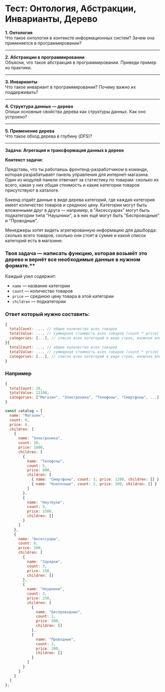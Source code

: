 
# Тест: Онтология, Абстракции, Инварианты, Дерево

**1. Онтология**  
Что такое онтология в контексте информационных систем? Зачем она применяется в программировании?

---

**2. Абстракции в программировании**  
Объясни, что такое абстракция в программировании. Приведи пример из практики.

---

**3. Инварианты**  
Что такое инвариант в программировании? Почему важно их поддерживать?

---

**4. Структура данных — дерево**  
Опиши основные свойства дерева как структуры данных. Как оно устроено?

---

**5. Применение дерева**  
Что такое обход дерева в глубину (DFS)?

---

**Задача: Агрегация и трансформация данных в дереве**

**Контекст задачи:**

Представь, что ты работаешь фронтенд-разработчиком в команде, которая разрабатывает панель управления для интернет-магазина. Один из модулей панели отвечает за статистику по товарам: сколько их всего, какая у них общая стоимость и какие категории товаров присутствуют в каталоге.

Бэкенд отдаёт данные в виде дерева категорий, где каждая категория имеет количество товаров и среднюю цену. Категории могут быть вложенными друг в друга — например, в "Аксессуарах" могут быть подкатегории типа "Наушники", а в них ещё могут быть "Беспроводные" и "Проводные".

Менеджеры хотят видеть агрегированную информацию для дашборда: сколько всего товаров, сколько они стоят в сумме и какой список категорий есть в магазине.

### Твоя задача — написать функцию, которая возьмёт это дерево и вернёт все необходимые данные в нужном формате.**
 Каждый узел содержит:  
- `name` — название категории  
- `count` — количество товаров  
- `price` — среднюю цену товара в этой категории  
- `children` — подкатегории

### Ответ который нужно составить:
```js
{
  totalCount: ..., // общее количество всех товаров
  totalValue: ..., // суммарная стоимость всех товаров (count * price)
  categories: [...], // список всех категорий в виде строк, включая вложенные
}{
  totalCount: ..., // общее количество всех товаров
  totalValue: ..., // суммарная стоимость всех товаров (count * price)
  categories: [...], // список всех категорий в виде строк, включая вложенные
}
```

### Например

```js
{
  totalCount: 26,
  totalValue: 22100,
  categories: ["Магазин", "Электроника", "Телефоны", "Смартфоны", ...]
}
```

```js
const catalog = {
  name: "Магазин",
  count: 0,
  price: 0,
  children: [
    {
      name: "Электроника",
      count: 10,
      price: 1000,
      children: [
        {
          name: "Телефоны",
          count: 5,
          price: 800,
          children: [
            { name: "Смартфоны", count: 3, price: 1200, children: [] },
            { name: "Кнопочные", count: 2, price: 300, children: [] }
          ]
        },
        {
          name: "Ноутбуки",
          count: 5,
          price: 1500,
          children: []
        }
      ]
    },
    {
      name: "Аксессуары",
      count: 6,
      price: 200,
      children: [
        {
          name: "Зарядки",
          count: 3,
          price: 150,
          children: []
        },
        {
          name: "Наушники",
          count: 3,
          price: 250,
          children: [
            {
              name: "Беспроводные",
              count: 1,
              price: 500,
              children: []
            },
            {
              name: "Проводные",
              count: 2,
              price: 200,
              children: []
            }
          ]
        }
      ]
    }
  ]
};
```
